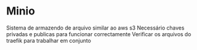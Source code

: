 # Minio

Sistema de armazendo de arquivo similar ao aws s3
Necessário chaves privadas e publicas para funcionar correctamente
Verificar os arquivos do traefik para trabalhar em conjunto
